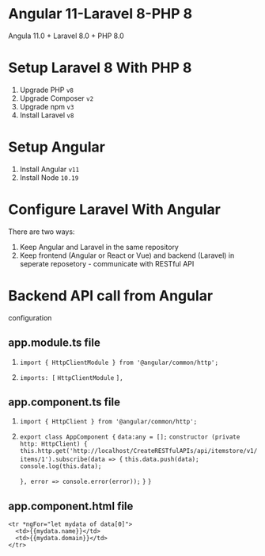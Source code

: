 # Angular 11-Laravel 8-PHP 8
Angula 11.0 + Laravel 8.0 + PHP 8.0


# Setup Laravel 8 With PHP 8
1. Upgrade PHP `v8`
2. Upgrade Composer `v2`
3. Upgrade npm `v3`
4. Install Laravel `v8` 

# Setup Angular 
1. Install Angular `v11`
2. Install Node `10.19`

# Configure Laravel With Angular 
There are two ways:
1. Keep Angular and Laravel in the same repository
2. Keep frontend (Angular or React or Vue) and backend (Laravel) in seperate reposetory - communicate with RESTful API

# Backend API call from Angular
configuration

## app.module.ts file
1. `import { HttpClientModule } from '@angular/common/http';`

3.   `imports: [`
         `HttpClientModule`
        `],`



## app.component.ts file
1. `import { HttpClient } from '@angular/common/http';`

3. `export class AppComponent {`
  `data:any = [];` 
  `constructor (private http: HttpClient) {`
  	`this.http.get('http://localhost/CreateRESTfulAPIs/api/itemstore/v1/items/1').subscribe(data => {`
  		`this.data.push(data);`
  		`console.log(this.data);`

  	`}, error => console.error(error));`
  `}`
`}`



## app.component.html file
    <tr *ngFor="let mydata of data[0]">
      <td>{{mydata.name}}</td>
      <td>{{mydata.domain}}</td>
    </tr>
